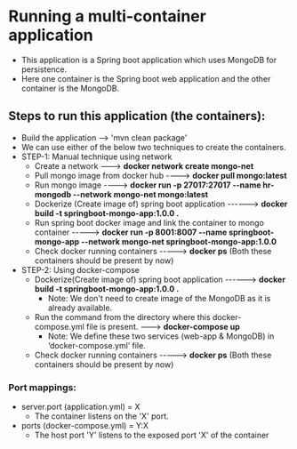 # Running a multi-container application


* This application is a Spring boot application which uses MongoDB for persistence.
* Here one container is the Spring boot web application and the other container is the MongoDB.

## Steps to run this application (the containers):

* Build the application --> 'mvn clean package'
* We can use either of the below two techniques to create the containers.
* STEP-1: Manual technique using network
  * Create a network ---> **docker network create mongo-net**
  * Pull mongo image from docker hub ---->  **docker pull mongo:latest**
  * Run mongo image  ----> **docker run -p 27017:27017 --name hr-mongodb --network mongo-net mongo:latest**
  * Dockerize (Create image of) spring boot application ------> **docker build -t springboot-mongo-app:1.0.0 .**
  * Run spring boot docker image and link the container to mongo container -----> **docker run -p 8001:8007 --name springboot-mongo-app --network mongo-net springboot-mongo-app:1.0.0**
  * Check docker running containers -----> **docker ps** (Both these containers should be present by now)
* STEP-2: Using docker-compose
  * Dockerize(Create image of) spring boot application ------> **docker build -t springboot-mongo-app:1.0.0 .**
    * Note: We don't need to create image of the MongoDB as it is already available.
  * Run the command from the directory where this docker-compose.yml file is present.  ---> **docker-compose up**
    * Note: We define these two services (web-app & MongoDB) in ‘docker-compose.yml’ file.
  * Check docker running containers -----> **docker ps** (Both these containers should be present by now)

  
### Port mappings:

* server.port (application.yml) = X
  * The container listens on the 'X' port.
* ports (docker-compose.yml) = Y:X
  * The host port 'Y' listens to the exposed port 'X' of the container







